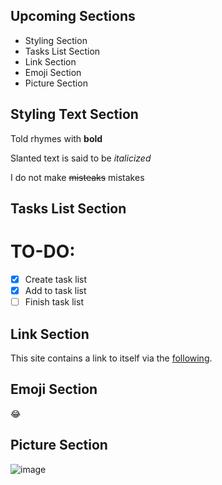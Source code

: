 ## Upcoming Sections
- Styling Section
- Tasks List Section
- Link Section
- Emoji Section
- Picture Section

## Styling Text Section

Told rhymes with **bold**

Slanted text is said to be *italicized*

I do not make ~~misteaks~~ mistakes

## Tasks List Section
# TO-DO: 
- [x] Create task list
- [x] Add to task list
- [ ] Finish task list

## Link Section

This site contains a link to itself via the [following](https://asherbav.github.io/).

## Emoji Section

:joy:

## Picture Section

![image](https://user-images.githubusercontent.com/60761222/103721100-b7535780-4f81-11eb-90c5-88ea35677137.png)
